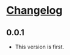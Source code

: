 # [Changelog](https://github.com/fakedrake/CodebenderTest/releases)

## 0.0.1

* This version is first.